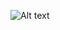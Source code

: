

![Alt text]("https://drive.google.com/file/d/1vgSX_4fvfCL09fBmXH5MIEenDJaJtto1/view?usp=sharing")
